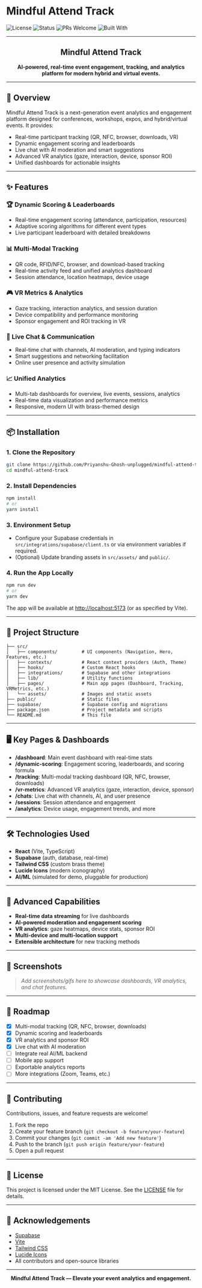 # Mindful Attend Track

![License](https://img.shields.io/badge/license-MIT-brightgreen)
![Status](https://img.shields.io/badge/status-active-success)
![PRs Welcome](https://img.shields.io/badge/PRs-welcome-brightgreen)
![Built With](https://img.shields.io/badge/built%20with-React%20%7C%20TypeScript%20%7C%20Supabase-blue)

---



<h2 align="center">Mindful Attend Track</h2>

<p align="center">
  <b>AI-powered, real-time event engagement, tracking, and analytics platform for modern hybrid and virtual events.</b>
</p>

---

## 🚀 Overview

Mindful Attend Track is a next-generation event analytics and engagement platform designed for conferences, workshops, expos, and hybrid/virtual events. It provides:
- Real-time participant tracking (QR, NFC, browser, downloads, VR)
- Dynamic engagement scoring and leaderboards
- Live chat with AI moderation and smart suggestions
- Advanced VR analytics (gaze, interaction, device, sponsor ROI)
- Unified dashboards for actionable insights

---

## ✨ Features

### 🏆 Dynamic Scoring & Leaderboards
- Real-time engagement scoring (attendance, participation, resources)
- Adaptive scoring algorithms for different event types
- Live participant leaderboard with detailed breakdowns

### 📊 Multi-Modal Tracking
- QR code, RFID/NFC, browser, and download-based tracking
- Real-time activity feed and unified analytics dashboard
- Session attendance, location heatmaps, device usage

### 🎮 VR Metrics & Analytics
- Gaze tracking, interaction analytics, and session duration
- Device compatibility and performance monitoring
- Sponsor engagement and ROI tracking in VR

### 💬 Live Chat & Communication
- Real-time chat with channels, AI moderation, and typing indicators
- Smart suggestions and networking facilitation
- Online user presence and activity simulation

### 📈 Unified Analytics
- Multi-tab dashboards for overview, live events, sessions, analytics
- Real-time data visualization and performance metrics
- Responsive, modern UI with brass-themed design

---

## 📦 Installation

### 1. **Clone the Repository**
```bash
git clone https://github.com/Priyanshu-Ghosh-unplugged/mindful-attend-track.git
cd mindful-attend-track
```

### 2. **Install Dependencies**
```bash
npm install
# or
yarn install
```

### 3. **Environment Setup**
- Configure your Supabase credentials in `src/integrations/supabase/client.ts` or via environment variables if required.
- (Optional) Update branding assets in `src/assets/` and `public/`.

### 4. **Run the App Locally**
```bash
npm run dev
# or
yarn dev
```

The app will be available at [http://localhost:5173](http://localhost:5173) (or as specified by Vite).

---

## 🧩 Project Structure

```
├── src/
│   ├── components/         # UI components (Navigation, Hero, Features, etc.)
│   ├── contexts/           # React context providers (Auth, Theme)
│   ├── hooks/              # Custom React hooks
│   ├── integrations/       # Supabase and other integrations
│   ├── lib/                # Utility functions
│   ├── pages/              # Main app pages (Dashboard, Tracking, VRMetrics, etc.)
│   └── assets/             # Images and static assets
├── public/                 # Static files
├── supabase/               # Supabase config and migrations
├── package.json            # Project metadata and scripts
└── README.md               # This file
```

---

## 🖥️ Key Pages & Dashboards

- **/dashboard**: Main event dashboard with real-time stats
- **/dynamic-scoring**: Engagement scoring, leaderboards, and scoring formula
- **/tracking**: Multi-modal tracking dashboard (QR, NFC, browser, downloads)
- **/vr-metrics**: Advanced VR analytics (gaze, interaction, device, sponsor)
- **/chats**: Live chat with channels, AI, and user presence
- **/sessions**: Session attendance and engagement
- **/analytics**: Device usage, engagement trends, and more

---

## 🛠️ Technologies Used

- **React** (Vite, TypeScript)
- **Supabase** (auth, database, real-time)
- **Tailwind CSS** (custom brass theme)
- **Lucide Icons** (modern iconography)
- **AI/ML** (simulated for demo, pluggable for production)

---

## 🧠 Advanced Capabilities

- **Real-time data streaming** for live dashboards
- **AI-powered moderation and engagement scoring**
- **VR analytics**: gaze heatmaps, device stats, sponsor ROI
- **Multi-device and multi-location support**
- **Extensible architecture** for new tracking methods

---

## 📸 Screenshots

> _Add screenshots/gifs here to showcase dashboards, VR analytics, and chat features._

---

## 🚦 Roadmap
- [x] Multi-modal tracking (QR, NFC, browser, downloads)
- [x] Dynamic scoring and leaderboards
- [x] VR analytics and sponsor ROI
- [x] Live chat with AI moderation
- [ ] Integrate real AI/ML backend
- [ ] Mobile app support
- [ ] Exportable analytics reports
- [ ] More integrations (Zoom, Teams, etc.)

---

## 🤝 Contributing

Contributions, issues, and feature requests are welcome!

1. Fork the repo
2. Create your feature branch (`git checkout -b feature/your-feature`)
3. Commit your changes (`git commit -am 'Add new feature'`)
4. Push to the branch (`git push origin feature/your-feature`)
5. Open a pull request

---

## 📄 License

This project is licensed under the MIT License. See the [LICENSE](LICENSE) file for details.

---

## 🙏 Acknowledgements
- [Supabase](https://supabase.com/)
- [Vite](https://vitejs.dev/)
- [Tailwind CSS](https://tailwindcss.com/)
- [Lucide Icons](https://lucide.dev/)
- All contributors and open-source libraries

---

<p align="center">
  <b>Mindful Attend Track &mdash; Elevate your event analytics and engagement.</b>
</p>
